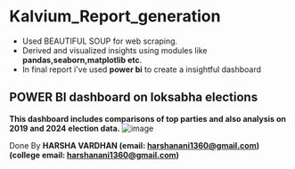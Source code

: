 # Kalvium_Report_generation

* Used BEAUTIFUL SOUP for web scraping.
* Derived and visualized insights using  modules like **pandas,seaborn,matplotlib etc**.
* In final report i've used **power bi** to create a insightful dashboard

## POWER BI dashboard on loksabha elections
**This dashboard includes comparisons of top parties and also analysis on 2019 and 2024 election data.** 
![image](https://github.com/callmenani/Kalvium_Report_generation/assets/92045868/a81a3bcd-ec6a-4e9c-aa95-33da06a9fa25)

Done By **HARSHA VARDHAN (email: harshanani1360@gmail.com)**
**(college email: harshanani1360@gmail.com)**
